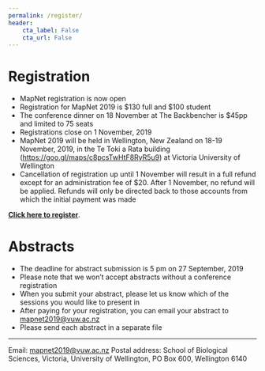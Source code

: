 ```yaml
---
permalink: /register/
header:
    cta_label: False
    cta_url: False
---
```


<span></span>

# Registration

- MapNet registration is now open 
- Registration for MapNet 2019 is $130 full and $100 student
- The conference dinner on 18 November at The Backbencher is $45pp and limited to 75 seats 
- Registrations close on 1 November, 2019 
- MapNet 2019 will be held in Wellington, New Zealand on 18-19 November, 2019, in the Te Toki a Rata building (https://goo.gl/maps/c8pcsTwHtF8RyR5u9) at Victoria University of Wellington
- Cancellation of registration up until 1 November will result in a full refund except for an administration fee of $20. After 1 November, no refund will be applied. Refunds will only be directed back to those accounts from which the initial payment was made

**[Click here to register](https://vuw.eventsair.com/mapnet-2019/mapnet2019)**.

# Abstracts

- The deadline for abstract submission is 5 pm on 27 September, 2019
- Please note that we won’t accept abstracts without a conference registration
- When you submit your abstract, please let us know which of the sessions you would like to present in
- After paying for your registration, you can email your abstract to mapnet2019@vuw.ac.nz
- Please send each abstract in a separate file

________________________________________
Email: mapnet2019@vuw.ac.nz
Postal address: School of Biological Sciences, Victoria, University of Wellington, PO Box 600, Wellington 6140

